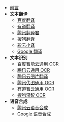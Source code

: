 * [前言](service/)
* **文本翻译**
	* [百度翻译](service/translate/baidu.md)
	* [有道翻译](service/translate/youdao.md)
	* [腾讯翻译君](service/translate/tencent.md)
	* [搜狗翻译](service/translate/sougou.md)
	* [彩云小译](service/translate/caiyun.md)
	* [Google 翻译](service/translate/google.md)
* **文本识别**
	* [百度智能云通用 OCR](service/ocr/baidu.md)
	* [腾讯云通用 OCR](service/ocr/tencent.md)
	* [腾讯云图片翻译](service/ocr/tencentimagetranslate.md)
	* [腾讯优图通用 OCR](service/ocr/tencentyoutu.md)
	* [有道智云通用 OCR](service/ocr/youdao.md)
	* [搜狗深智 OCR](service/ocr/sougou.md)
* **语音合成**
	* [腾讯云语音合成](service/tts/tencent.md)
	* [Google 语音合成](service/tts/google.md)